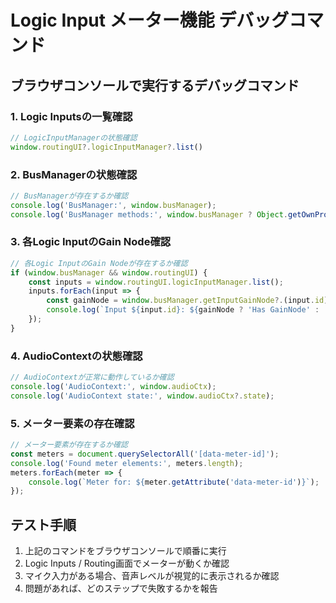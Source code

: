 # Logic Input メーター機能 デバッグコマンド

## ブラウザコンソールで実行するデバッグコマンド

### 1. Logic Inputsの一覧確認
```javascript
// LogicInputManagerの状態確認
window.routingUI?.logicInputManager?.list()
```

### 2. BusManagerの状態確認
```javascript
// BusManagerが存在するか確認
console.log('BusManager:', window.busManager);
console.log('BusManager methods:', window.busManager ? Object.getOwnPropertyNames(Object.getPrototypeOf(window.busManager)) : 'Not found');
```

### 3. 各Logic InputのGain Node確認
```javascript
// 各Logic InputのGain Nodeが存在するか確認
if (window.busManager && window.routingUI) {
    const inputs = window.routingUI.logicInputManager.list();
    inputs.forEach(input => {
        const gainNode = window.busManager.getInputGainNode?.(input.id);
        console.log(`Input ${input.id}: ${gainNode ? 'Has GainNode' : 'No GainNode'}`);
    });
}
```

### 4. AudioContextの状態確認
```javascript
// AudioContextが正常に動作しているか確認
console.log('AudioContext:', window.audioCtx);
console.log('AudioContext state:', window.audioCtx?.state);
```

### 5. メーター要素の存在確認
```javascript
// メーター要素が存在するか確認
const meters = document.querySelectorAll('[data-meter-id]');
console.log('Found meter elements:', meters.length);
meters.forEach(meter => {
    console.log(`Meter for: ${meter.getAttribute('data-meter-id')}`);
});
```

## テスト手順

1. 上記のコマンドをブラウザコンソールで順番に実行
2. Logic Inputs / Routing画面でメーターが動くか確認
3. マイク入力がある場合、音声レベルが視覚的に表示されるか確認
4. 問題があれば、どのステップで失敗するかを報告

